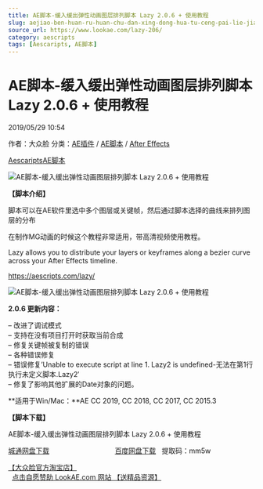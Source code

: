 ```yaml
---
title: AE脚本-缓入缓出弹性动画图层排列脚本 Lazy 2.0.6 + 使用教程
slug: aejiao-ben-huan-ru-huan-chu-dan-xing-dong-hua-tu-ceng-pai-lie-jiao-ben-lazy-2-0-6-shi-yong-jiao-cheng
source_url: https://www.lookae.com/lazy-206/
category: aescripts
tags: [Aescaripts, AE脚本]
---
```

# AE脚本-缓入缓出弹性动画图层排列脚本 Lazy 2.0.6 + 使用教程

2019/05/29 10:54

作者：大众脸
分类：[AE插件](https://www.lookae.com/after-effects/aechajian/) / [AE脚本](https://www.lookae.com/after-effects/aescripts/) / [After Effects](https://www.lookae.com/after-effects/)

[Aescaripts](https://www.lookae.com/tag/aescaripts/)[AE脚本](https://www.lookae.com/tag/ae%e8%84%9a%e6%9c%ac/)

![AE脚本-缓入缓出弹性动画图层排列脚本 Lazy 2.0.6 + 使用教程](https://www.lookae.com/wp-content/uploads/2019/04/Lazy-2-.jpg "AE脚本-缓入缓出弹性动画图层排列脚本 Lazy 2.0.6 + 使用教程-LookAE.com")

**【脚本介绍】**

脚本可以在AE软件里选中多个图层或关键帧，然后通过脚本选择的曲线来排列图层的分布

在制作MG动画的时候这个教程非常适用，带高清视频使用教程。

Lazy allows you to distribute your layers or keyframes along a bezier curve across your After Effects timeline.

https://aescripts.com/lazy/

![AE脚本-缓入缓出弹性动画图层排列脚本 Lazy 2.0.6 + 使用教程](https://img.alicdn.com/imgextra/i3/705956171/TB2fSnucwoQMeJjy0FoXXcShVXa_!!705956171.gif "AE脚本-缓入缓出弹性动画图层排列脚本 Lazy 2.0.6 + 使用教程-LookAE.com")

**2.0.6 更新内容：**

– 改进了调试模式  
– 支持在没有项目打开时获取当前合成  
– 修复关键帧被复制的错误  
– 各种错误修复  
– 错误修复’Unable to execute script at line 1. Lazy2 is undefined-无法在第1行执行未定义脚本.Lazy2′  
– 修复了影响其他扩展的Date对象的问题。

**适用于Win/Mac：**AE CC 2019, CC 2018, CC 2017, CC 2015.3

**【脚本下载】**

AE脚本-缓入缓出弹性动画图层排列脚本 Lazy 2.0.6 + 使用教程

[城通网盘下载](https://lookae.ctfile.com/fs/680462-376095890)                                  [百度网盘下载](https://pan.baidu.com/s/19Ln-s4UBOAn2tqBtXDsC-A)   提取码：mm5w

[【大众脸官方淘宝店】](https://lookae.taobao.com/)                [点击自愿赞助 LookAE.com 网站 【送精品资源】](https://www.lookae.com/sponsor/)

